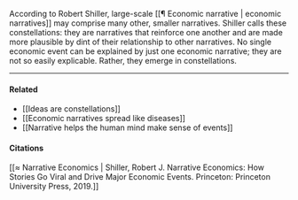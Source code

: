 According to Robert Shiller, large-scale [[¶ Economic narrative | economic narratives]] may comprise many other, smaller narratives. Shiller calls these constellations: they are narratives that reinforce one another and are made more plausible by dint of their relationship to other narratives. No single economic event can be explained by just one economic narrative; they are not so easily explicable. Rather, they emerge in constellations.

---

#### Related

-   [[Ideas are constellations]]
-   [[Economic narratives spread like diseases]]
-   [[Narrative helps the human mind make sense of events]]

#### Citations

[[≈ Narrative Economics | Shiller, Robert J. Narrative Economics: How Stories Go Viral and Drive Major Economic Events. Princeton: Princeton University Press, 2019.]]